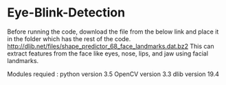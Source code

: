 # Eye-Blink-Detection
Before running the code, download the file from the below link and place it in the folder which has the rest of the code.
http://dlib.net/files/shape_predictor_68_face_landmarks.dat.bz2
This can extract features from the face like eyes, nose, lips, and jaw using facial landmarks.

Modules requied :
  python version 3.5
  OpenCV version 3.3
  dlib version 19.4
  
